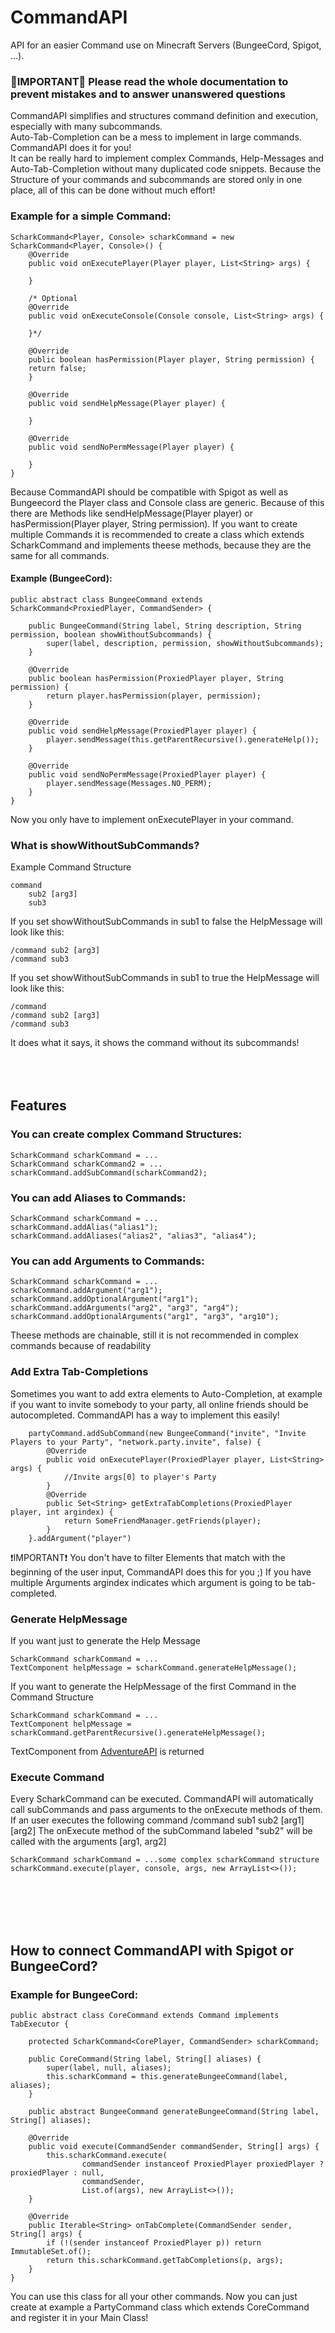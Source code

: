 # CommandAPI
API for an easier Command use on Minecraft Servers (BungeeCord, Spigot, ...).

### 🔴IMPORTANT🔴 Please read the whole documentation to prevent mistakes and to answer unanswered questions

CommandAPI simplifies and structures command definition and execution, especially with many subcommands.<br />
Auto-Tab-Completion can be a mess to implement in large commands. CommandAPI does it for you!<br />
It can be really hard to implement complex Commands, Help-Messages and Auto-Tab-Completion without many duplicated code snippets. Because the Structure of your commands and subcommands are stored only in one place, all of this can be done without much effort!


### Example for a simple Command:
```
ScharkCommand<Player, Console> scharkCommand = new ScharkCommand<Player, Console>() {
    @Override
    public void onExecutePlayer(Player player, List<String> args) {

    }
    
    /* Optional
    @Override
    public void onExecuteConsole(Console console, List<String> args) {
    
    }*/

    @Override
    public boolean hasPermission(Player player, String permission) {
    return false;
    }

    @Override
    public void sendHelpMessage(Player player) {

    }

    @Override
    public void sendNoPermMessage(Player player) {

    }
}
```

Because CommandAPI should be compatible with Spigot as well as Bungeecord the Player class and Console class are generic. Because of this there
are Methods like sendHelpMessage(Player player) or hasPermission(Player player, String permission).
If you want to create multiple Commands it is recommended to create a class which extends ScharkCommand and implements theese methods, because they are the same for all commands.

#### Example (BungeeCord):
```
public abstract class BungeeCommand extends ScharkCommand<ProxiedPlayer, CommandSender> {

    public BungeeCommand(String label, String description, String permission, boolean showWithoutSubcommands) {
        super(label, description, permission, showWithoutSubcommands);
    }

    @Override
    public boolean hasPermission(ProxiedPlayer player, String permission) {
        return player.hasPermission(player, permission);
    }

    @Override
    public void sendHelpMessage(ProxiedPlayer player) {
        player.sendMessage(this.getParentRecursive().generateHelp());
    }

    @Override
    public void sendNoPermMessage(ProxiedPlayer player) {
        player.sendMessage(Messages.NO_PERM);
    }
}
```

Now you only have to implement onExecutePlayer in your command.

### What is showWithoutSubCommands?

Example Command Structure
```
command
    sub2 [arg3]
    sub3
```
If you set showWithoutSubCommands in sub1 to false the HelpMessage will look like this:
```
/command sub2 [arg3]
/command sub3
```
If you set showWithoutSubCommands in sub1 to true the HelpMessage will look like this:
```
/command 
/command sub2 [arg3]
/command sub3
```
It does what it says, it shows the command without its subcommands!
<br></br>
<br></br>
## Features

### You can create complex Command Structures:
```
ScharkCommand scharkCommand = ...
ScharkCommand scharkCommand2 = ...
scharkCommand.addSubCommand(scharkCommand2);
```

### You can add Aliases to Commands:
```
ScharkCommand scharkCommand = ...
scharkCommand.addAlias("alias1");
scharkCommand.addAliases("alias2", "alias3", "alias4");
```

### You can add Arguments to Commands:
```
ScharkCommand scharkCommand = ...
scharkCommand.addArgument("arg1");
scharkCommand.addOptionalArgument("arg1");
scharkCommand.addArguments("arg2", "arg3", "arg4");
scharkCommand.addOptionalArguments("arg1", "arg3", "arg10");
```

Theese methods are chainable, still it is not recommended in complex commands because of readability

### Add Extra Tab-Completions
Sometimes you want to add extra elements to Auto-Completion, at example if you want to invite somebody to your party, all online friends should be autocompleted.
CommandAPI has a way to implement this easily!
```
    partyCommand.addSubCommand(new BungeeCommand("invite", "Invite Players to your Party", "network.party.invite", false) {
        @Override
        public void onExecutePlayer(ProxiedPlayer player, List<String> args) {
            //Invite args[0] to player's Party
        }
        @Override
        public Set<String> getExtraTabCompletions(ProxiedPlayer player, int argindex) {
            return SomeFriendManager.getFriends(player);
        }
    }.addArgument("player")
```
❗IMPORTANT❗
You don't have to filter Elements that match with the beginning of the user input, CommandAPI does this for you ;)
If you have multiple Arguments argindex indicates which argument is going to be tab-completed.

### Generate HelpMessage
If you want just to generate the Help Message
```
ScharkCommand scharkCommand = ...
TextComponent helpMessage = scharkCommand.generateHelpMessage();
```
If you want to generate the HelpMessage of the first Command in the Command Structure
```
ScharkCommand scharkCommand = ...
TextComponent helpMessage = scharkCommand.getParentRecursive().generateHelpMessage();
```
TextComponent from [AdventureAPI](https://github.com/KyoriPowered/adventure) is returned

### Execute Command

Every ScharkCommand can be executed. CommandAPI will automatically call subCommands and pass arguments to the onExecute methods of them.
If an user executes the following command
/command sub1 sub2 [arg1] [arg2] 
The onExecute method of the subCommand labeled "sub2" will be called with the arguments [arg1, arg2]
```
ScharkCommand scharkCommand = ...some complex scharkCommand structure
scharkCommand.execute(player, console, args, new ArrayList<>());
```
<br></br>
<br></br>
## How to connect CommandAPI with Spigot or BungeeCord?
### Example for BungeeCord:
```
public abstract class CoreCommand extends Command implements TabExecutor {

    protected ScharkCommand<CorePlayer, CommandSender> scharkCommand;

    public CoreCommand(String label, String[] aliases) {
        super(label, null, aliases);
        this.scharkCommand = this.generateBungeeCommand(label, aliases);
    }

    public abstract BungeeCommand generateBungeeCommand(String label, String[] aliases);

    @Override
    public void execute(CommandSender commandSender, String[] args) {
        this.scharkCommand.execute(
                commandSender instanceof ProxiedPlayer proxiedPlayer ? proxiedPlayer : null,
                commandSender,
                List.of(args), new ArrayList<>());
    }

    @Override
    public Iterable<String> onTabComplete(CommandSender sender, String[] args) {
        if (!(sender instanceof ProxiedPlayer p)) return ImmutableSet.of();
        return this.scharkCommand.getTabCompletions(p, args);
    }
}
```
You can use this class for all your other commands.
Now you can just create at example a PartyCommand class which extends CoreCommand and register it in your Main Class!

